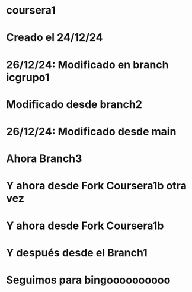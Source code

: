 # coursera1
# Creado el 24/12/24
# 26/12/24: Modificado en branch icgrupo1
# Modificado desde branch2
# 26/12/24: Modificado desde main
# Ahora Branch3
# Y ahora desde Fork Coursera1b otra vez
# Y ahora desde Fork Coursera1b
# Y después desde el Branch1
# Seguimos para bingoooooooooo
